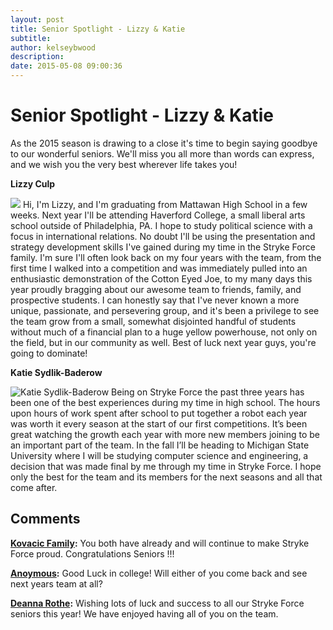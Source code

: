 ```yaml
---
layout: post
title: Senior Spotlight - Lizzy & Katie
subtitle:
author: kelseybwood
description:
date: 2015-05-08 09:00:36
---
```


# Senior Spotlight - Lizzy & Katie

As the 2015 season is drawing to a close it's time to begin saying goodbye to our wonderful seniors. We'll miss you all more than words can express, and we wish you the very best wherever life takes you!

**Lizzy Culp**

![](/wp-content/uploads/2015/05/Lizzy-Culp-683x1024.jpg) Hi, I'm Lizzy, and I'm graduating from Mattawan High School in a few weeks. Next year I'll be attending Haverford College, a small liberal arts school outside of Philadelphia, PA. I hope to study political science with a focus in international relations. No doubt I'll be using the presentation and strategy development skills I've gained during my time in the Stryke Force family. I'm sure I'll often look back on my four years with the team, from the first time I walked into a competition and was immediately pulled into an enthusiastic demonstration of the Cotton Eyed Joe, to my many days this year proudly bragging about our awesome team to friends, family, and prospective students. I can honestly say that I've never known a more unique, passionate, and persevering group, and it's been a privilege to see the team grow from a small, somewhat disjointed handful of students without much of a financial plan to a huge yellow powerhouse, not only on the field, but in our community as well. Best of luck next year guys, you're going to dominate!    

**Katie Sydlik-Baderow**

![Katie Sydlik-Baderow](/wp-content/uploads/2015/05/Katie-Sydlik-Baderow-300x250.jpg) Being on Stryke Force the past three years has been one of the best experiences during my time in high school. The hours upon hours of work spent after school to put together a robot each year was worth it every season at the start of our first competitions. It’s been great watching the growth each year with more new members joining to be an important part of the team. In the fall I’ll be heading to Michigan State University where I will be studying computer science and engineering, a decision that was made final by me through my time in Stryke Force. I hope only the best for the team and its members for the next seasons and all that come after.

## Comments

**[Kovacic Family](#1797 "2015-05-08 14:41:04"):** You both have already and will continue to make Stryke Force proud. Congratulations Seniors !!!

**[Anoymous](#1863 "2015-05-13 01:21:56"):** Good Luck in college! Will either of you come back and see next years team at all?

**[Deanna Rothe](#1791 "2015-05-08 11:55:12"):** Wishing lots of luck and success to all our Stryke Force seniors this year! We have enjoyed having all of you on the team.
